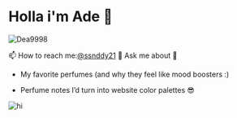 # Holla i'm Ade 👋
![Dea9998](img/github-header-image.png)

<!--
**Dea9998/Dea9998** is a ✨ _special_ ✨ repository because its `README.md` (this file) appears on your GitHub profile.

Here are some ideas to get you started:

- 🔭 I’m currently working on ...
- 🌱 I’m currently learning ...
- 👯 I’m looking to collaborate on ...
- 🤔 I’m looking for help with ...
- 💬 Ask me about ...
- 📫 How to reach me: ...
- 😄 Pronouns: ...
- ⚡ Fun fact: ...
-->

📫 How to reach me:[@ssnddy21](https://www.instagram.com/ssnddy21?igsh=ZmdtMGl2YXN5bGZn)
💬 Ask me about 🤔
- My favorite perfumes (and why they feel like mood boosters :)

- Perfume notes I’d turn into website color palettes 😎

![hi](https://media0.giphy.com/media/v1.Y2lkPTc5MGI3NjExeTB4Mmpqcmt6Zzl5NzZucnZ0dGhpdGM3c2d2YmIyOHZ1ZWRkYncyZiZlcD12MV9pbnRlcm5hbF9naWZfYnlfaWQmY3Q9Zw/CjmvTCZf2U3p09Cn0h/giphy.gif)

